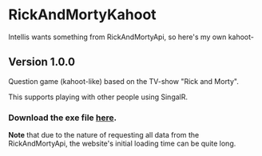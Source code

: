 # RickAndMortyKahoot
Intellis wants something from RickAndMortyApi, so here's my own kahoot-

## Version 1.0.0
Question game (kahoot-like) based on the TV-show "Rick and Morty".

This supports playing with other people using SingalR.

### Download the exe file [here](https://github.com/DanielSimonsen90/RickAndMortyKahoot/tree/main/dist).
**Note** that due to the nature of requesting all data from the RickAndMortyApi, the website's initial loading time can be quite long.